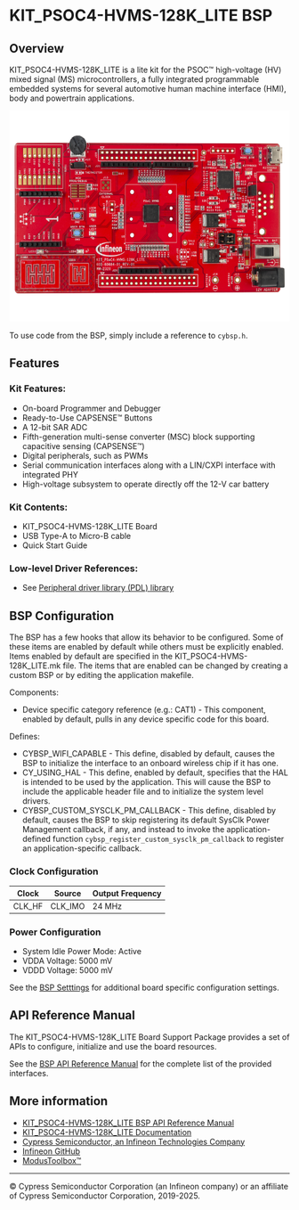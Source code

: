 # KIT_PSOC4-HVMS-128K_LITE BSP

## Overview

KIT_PSOC4-HVMS-128K_LITE is a lite kit for the PSOC™ high-voltage (HV) mixed signal (MS) microcontrollers,  a fully integrated programmable embedded systems for several automotive human machine interface (HMI),  body and powertrain applications.

![](docs/html/board.png)

To use code from the BSP, simply include a reference to `cybsp.h`.

## Features

### Kit Features:

* On-board Programmer and Debugger
* Ready-to-Use CAPSENSE™ Buttons
* A 12-bit SAR ADC
* Fifth-generation multi-sense converter (MSC) block supporting capacitive sensing (CAPSENSE™)
* Digital peripherals, such as PWMs
* Serial communication interfaces along with a LIN/CXPI interface with integrated PHY
*  High-voltage subsystem to operate directly off the 12-V car battery

### Kit Contents:

* KIT_PSOC4-HVMS-128K_LITE Board
* USB Type-A to Micro-B cable
* Quick Start Guide

### Low-level Driver References:

* See 
[Peripheral driver library (PDL) library](https://infineon.github.io/mtb-pdl-cat2/pdl_api_reference_manual/html/index.html)

## BSP Configuration

The BSP has a few hooks that allow its behavior to be configured. Some of these items are enabled by default while others must be explicitly enabled. Items enabled by default are specified in the KIT_PSOC4-HVMS-128K_LITE.mk file. The items that are enabled can be changed by creating a custom BSP or by editing the application makefile.

Components:
* Device specific category reference (e.g.: CAT1) - This component, enabled by default, pulls in any device specific code for this board.

Defines:
* CYBSP_WIFI_CAPABLE - This define, disabled by default, causes the BSP to initialize the interface to an onboard wireless chip if it has one.
* CY_USING_HAL - This define, enabled by default, specifies that the HAL is intended to be used by the application. This will cause the BSP to include the applicable header file and to initialize the system level drivers.
* CYBSP_CUSTOM_SYSCLK_PM_CALLBACK - This define, disabled by default, causes the BSP to skip registering its default SysClk Power Management callback, if any, and instead to invoke the application-defined function `cybsp_register_custom_sysclk_pm_callback` to register an application-specific callback.

### Clock Configuration

| Clock    | Source    | Output Frequency |
|----------|-----------|------------------|
| CLK_HF   | CLK_IMO   | 24 MHz           |

### Power Configuration

* System Idle Power Mode: Active
* VDDA Voltage: 5000 mV
* VDDD Voltage: 5000 mV

See the [BSP Setttings][settings] for additional board specific configuration settings.

## API Reference Manual

The KIT_PSOC4-HVMS-128K_LITE Board Support Package provides a set of APIs to configure, initialize and use the board resources.

See the [BSP API Reference Manual][api] for the complete list of the provided interfaces.

## More information
* [KIT_PSOC4-HVMS-128K_LITE BSP API Reference Manual][api]
* [KIT_PSOC4-HVMS-128K_LITE Documentation](https://www.infineon.com/cms/en/product/evaluation-boards/psoc4_hvms_lite_kit/)
* [Cypress Semiconductor, an Infineon Technologies Company](http://www.cypress.com)
* [Infineon GitHub](https://github.com/infineon)
* [ModusToolbox™](https://www.cypress.com/products/modustoolbox-software-environment)

[api]: https://infineon.github.io/TARGET_KIT_PSOC4-HVMS-128K_LITE/html/modules.html
[settings]: https://infineon.github.io/TARGET_KIT_PSOC4-HVMS-128K_LITE/html/md_bsp_settings.html

---
© Cypress Semiconductor Corporation (an Infineon company) or an affiliate of Cypress Semiconductor Corporation, 2019-2025.